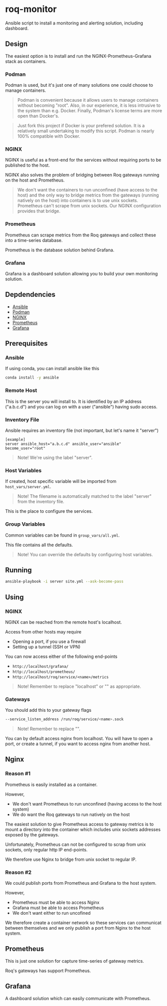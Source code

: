 # roq-monitor

Ansible script to install a monitoring and alerting solution, including dashboard.

## Design

The easiest option is to install and run the NGINX-Prometheus-Grafana stack as containers.

### Podman

Podman is used, but it's just one of many solutions one could choose to manage containers.

> Podman is convenient because it allows users to manage containers without 
> becoming "root". Also, in our experience, it is less intrusive to the system than
> e.g. Docker. Finally, Podman's license terms are more open than Docker's.

> Just fork this project if Docker is your prefered solution. It is a relatively
> small undertaking to modify this script. Podman is nearly 100% compatible with Docker. 

### NGINX

NGINX is useful as a front-end for the services without requiring ports to be
published to the host.

NGINX also solves the problem of bridging between Roq gateways running on the
host and Prometheus.

> We don't want the containers to run unconfined (have access to the host) and the
> only way to bridge metrics from the gateways (running natively on the host) into
> containers is to use unix sockets. Prometheus can't scrape from unix sockets.
> Our NGINX configuration provides that bridge.

### Prometheus

Prometheus can scrape metrics from the Roq gateways and collect these into a
time-series database.

Prometheus is the database solution behind Grafana.

### Grafana

Grafana is a dashboard solution allowing you to build your own monitoring solution.


## Depdendencies

* [Ansible](https://www.ansible.com/)
* [Podman](https://podman.io/)
* [NGINX](https://www.nginx.com/)
* [Prometheus](https://prometheus.io/)
* [Grafana](https://grafana.com/)


## Prerequisites

### Ansible

If using conda, you can install ansible like this

```bash
conda install -y ansible
```

### Remote Host

This is the server you will install to.
It is identified by an IP address ("a.b.c.d") and you can log on with a user
("ansible") having sudo access.

### Inventory File

Ansible requires an inventory file (not important, but let's name it "server")

```
[example]
server ansible_host="a.b.c.d" ansible_user="ansible" become_user="root"
```

> Note! We're using the label "server".

### Host Variables

If created, host specific variable will be imported from `host_vars/server.yml`.

> Note! The filename is automatically matched to the label "server" from the inventory file.

This is the place to configure the services.

### Group Variables

Common variables can be found in `group_vars/all.yml`.

This file contains all the defaults.

> Note! You can override the defaults by configuring host variables.


## Running

```bash
ansible-playbook -i server site.yml --ask-become-pass
```

## Using

### NGINX

NGINX can be reached from the remote host's localhost.

Access from other hosts may require

* Opening a port, if you use a firewall
* Setting up a tunnel (SSH or VPN)

You can now access either of the following end-points

* `http://localhost/grafana/`
* `http://localhost/prometheus/`
* `http://localhost/roq/service/<name>/metrics`

> Note! Remember to replace "localhost" or "<name>" as appropriate.

### Gateways

You should add this to your gateway flags

```bash
--service_listen_address /run/roq/service/<name>.sock
```

> Note! Remember to replace "<name>".

You can by default access nginx from localhost.
You will have to open a port, or create a tunnel, if you want to access nginx from another host.


## Nginx

### Reason #1

Prometheus is easily installed as a container.

However,

* We don't want Prometheus to run unconfined (having access to the host system)
* We do want the Roq gateways to run natively on the host

The easiest solution to give Prometheus access to gateway metrics is to mount
a directory into the container which includes unix sockets addresses exposed by
the gateways.

Unfortunately, Prometheus can not be configured to scrap from unix sockets, only
regular http IP end-points.

We therefore use Nginx to bridge from unix socket to regular IP.

### Reason #2

We could publish ports from Prometheus and Grafana to the host system.

However,

* Prometheus must be able to access Nginx
* Grafana must be able to access Prometheus
* We don't want either to run uncofined

We therefore create a container network so these services can communicat between
themselves and we only publish a port from Nginx to the host system.


## Prometheus

This is just one solution for capture time-series of gateway metrics.

Roq's gateways has support Prometheus.


## Grafana

A dashboard solution which can easily communicate with Prometheus.
